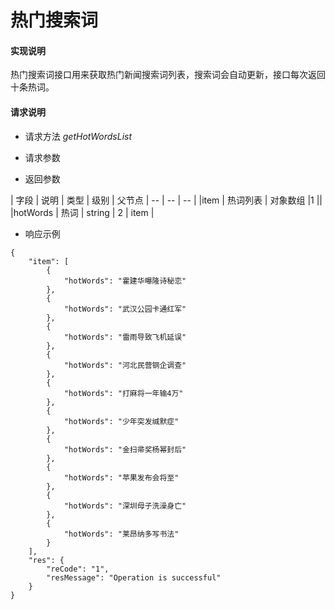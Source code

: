 # 热门搜索词
#### **实现说明**  

热门搜索词接口用来获取热门新闻搜索词列表，搜索词会自动更新，接口每次返回十条热词。

#### **请求说明**

* 请求方法 *getHotWordsList*

* 请求参数



* 返回参数

| 字段 | 说明 | 类型 | 级别 | 父节点
| -- | -- | -- |
|item | 热词列表 | 对象数组 |1 ||
|hotWords | 热词 | string | 2 | item | 

* 响应示例
```
{
    "item": [
        {
            "hotWords": "霍建华曝隆诗秘恋"
        }, 
        {
            "hotWords": "武汉公园卡通红军"
        }, 
        {
            "hotWords": "雷雨导致飞机延误"
        }, 
        {
            "hotWords": "河北民营钢企调查"
        }, 
        {
            "hotWords": "打麻将一年输4万"
        }, 
        {
            "hotWords": "少年突发缄默症"
        }, 
        {
            "hotWords": "金扫帚奖杨幂封后"
        }, 
        {
            "hotWords": "苹果发布会将至"
        }, 
        {
            "hotWords": "深圳母子洗澡身亡"
        }, 
        {
            "hotWords": "莱昂纳多写书法"
        }
    ], 
    "res": {
        "reCode": "1", 
        "resMessage": "Operation is successful"
    }
}
```
